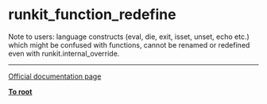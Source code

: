 # runkit_function_redefine



Note to users: language constructs (eval, die, exit, isset, unset, echo etc.) which might be confused with functions, cannot be renamed or redefined even with runkit.internal_override.  

---

[Official documentation page](https://www.php.net/manual/en/function.runkit-function-redefine.php)

**[To root](/README.md)**